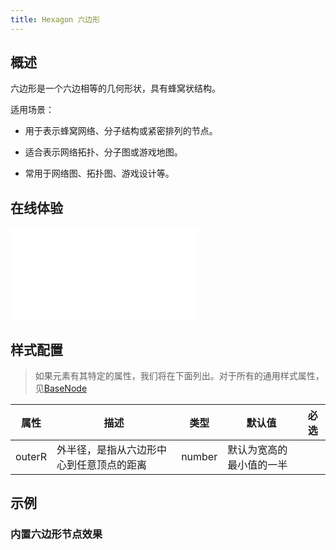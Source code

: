 ```yaml
---
title: Hexagon 六边形
---
```


## 概述

六边形是一个六边相等的几何形状，具有蜂窝状结构。

适用场景：

- 用于表示蜂窝网络、分子结构或紧密排列的节点。

- 适合表示网络拓扑、分子图或游戏地图。

- 常用于网络图、拓扑图、游戏设计等。

## 在线体验

<embed src="@/common/api/elements/nodes/hexagon.md"></embed>

## 样式配置

> 如果元素有其特定的属性，我们将在下面列出。对于所有的通用样式属性，见[BaseNode](./BaseNode.zh.md)

| 属性   | 描述                                     | 类型   | 默认值                   | 必选 |
| ------ | ---------------------------------------- | ------ | ------------------------ | ---- |
| outerR | 外半径，是指从六边形中心到任意顶点的距离 | number | 默认为宽高的最小值的一半 |      |

## 示例

### 内置六边形节点效果

<Playground path="element/node/demo/hexagon.js" rid="default-hexagon-node"></Playground>
